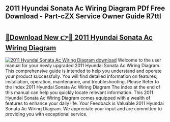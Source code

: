 ## 2011 Hyundai Sonata Ac Wiring Diagram PDf Free Download - Part-cZX Service Owner Guide R7ttl

# <h2><a href="http://dfo2bbm.blite.top/?on=2011+Hyundai+Sonata+Ac+Wiring+Diagram">🔗Download New 👉🔴 2011 Hyundai Sonata Ac Wiring Diagram</a></h2>

[![2011 Hyundai Sonata Ac Wiring Diagram download](https://i.imgur.com/lujVjoI.png)](http://dfo2bbm.blite.top/?on=2011+Hyundai+Sonata+Ac+Wiring+Diagram)
Welcome to the user manual for your newly upgraded 2011 Hyundai Sonata Ac Wiring Diagram. This comprehensive guide is intended to help you understand and operate your product successfully. You will find detailed information on features, installation, operation, maintenance, and troubleshooting. Please Refer to the Index 2011 Hyundai Sonata Ac Wiring Diagram The index at the end of this manual can help you quickly locate relevant information. This 2011 Hyundai Sonata Ac Wiring Diagram comes equipped with a wealth of features to enhance your daily life. Your Feedback is Valuable 2011 Hyundai Sonata Ac Wiring Diagram. We appreciate your input and are committed to providing you with exceptional service.
